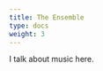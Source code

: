 ```yaml
---
title: The Ensemble
type: docs
weight: 3
---
```


I talk about music here.

<script src="https://static.esvmedia.org/crossref/crossref.min.js" type="text/javascript"></script>